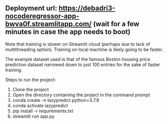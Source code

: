 ## Deployment url: https://debadri3-nocoderegressor-app-bwva0f.streamlitapp.com/ (wait for a few minutes in case the app needs to boot)

Note that training is slower on Streamlit cloud (perhaps due to lack of multithreading option). Training on local machine is likely going to be faster. 

The example dataset used is that of the famous Boston housing price prediction dataset narrowed down to just 100 entries for the sake of faster training.

Steps to run the project-

1. Clone the project
2. Open the directory containing the project in the command prompt
3. conda create -n lazypredict python=3.7.9
4. conda activate lazypredict
5. pip install -r requirements.txt
6. streamlit run app.py
